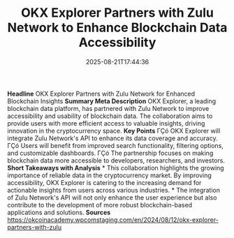 ﻿---
title: "OKX Explorer Partners with Zulu Network to Enhance Blockchain Data Accessibility"
date: "2025-08-21T17:44:36"
category: "Markets"
summary: ""
slug: "okx explorer partners with zulu network to enhance blockchai"
source_urls:
  - "https://okcoinacademy.wpcomstaging.com/en/2024/08/12/okx-explorer-partners-with-zulu"
seo:
  title: "OKX Explorer Partners with Zulu Network to Enhance Blockchain Data Accessibility | Hash n Hedge"
  description: ""
  keywords: ["news", "markets", "brief"]
---
**Headline** OKX Explorer Partners with Zulu Network for Enhanced Blockchain Insights  **Summary Meta Description** OKX Explorer, a leading blockchain data platform, has partnered with Zulu Network to improve accessibility and usability of blockchain data. The collaboration aims to provide users with more efficient access to valuable insights, driving innovation in the cryptocurrency space.  **Key Points**  ΓÇó OKX Explorer will integrate Zulu Network's API to enhance its data coverage and accuracy. ΓÇó Users will benefit from improved search functionality, filtering options, and customizable dashboards. ΓÇó The partnership focuses on making blockchain data more accessible to developers, researchers, and investors.  **Short Takeaways with Analysis**  * This collaboration highlights the growing importance of reliable data in the cryptocurrency market. By improving accessibility, OKX Explorer is catering to the increasing demand for actionable insights from users across various industries. * The integration of Zulu Network's API will not only enhance the user experience but also contribute to the development of more robust blockchain-based applications and solutions.  **Sources** https://okcoinacademy.wpcomstaging.com/en/2024/08/12/okx-explorer-partners-with-zulu 
